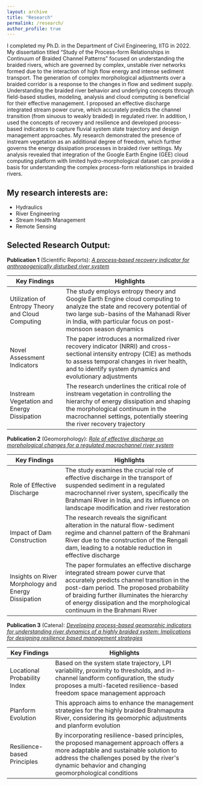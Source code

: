 ```yaml
---
layout: archive
title: "Research"
permalink: /research/
author_profile: true
---
```


I completed my Ph.D. in the Department of Civil Engineering, IITG in 2022. My dissertation titled “Study of the Process-form Relationships in Continuum of Braided Channel Patterns” focused on understanding the braided rivers, which are governed by complex, unstable river networks formed due to the interaction of high flow energy and intense sediment transport. The generation of complex morphological adjustments over a braided corridor is a response to the changes in flow and sediment supply. Understanding the braided river behavior and underlying concepts through field-based studies, modeling, analysis and cloud computing is beneficial for their effective management. I proposed an effective discharge integrated stream power curve, which accurately predicts the channel transition (from sinuous to weakly braided) in regulated river. In addition, I used the concepts of recovery and resilience and developed process-based indicators to capture fluvial system state trajectory and design management approaches. My research demonstrated the presence of instream vegetation as an additional degree of freedom, which further governs the energy dissipation processes in braided river settings. My analysis revealed that integration of the Google Earth Engine (GEE) cloud computing platform with limited hydro-morphological dataset can provide a basis for understanding the complex process-form relationships in braided rivers.

## My research interests are:

* Hydraulics
* River Engineering
* Stream Health Management
* Remote Sensing

## Selected Research Output:

**Publication 1** (Scientific Reports): [*A process‑based recovery indicator for anthropogenically disturbed river system*](https://link.springer.com/content/pdf/10.1038/s41598-022-14542-x.pdf)

| Key Findings     | Highlights |
| ----------- | ----------- |
| Utilization of Entropy Theory and Cloud Computing   | The study employs entropy theory and Google Earth Engine cloud computing to analyze the state and recovery potential of two large sub-basins of the Mahanadi River in India, with particular focus on post-monsoon season dynamics|
| Novel Assessment Indicators   | The paper introduces a normalized river recovery indicator (NRRI) and cross-sectional intensity entropy (CIE) as methods to assess temporal changes in river health, and to identify system dynamics and evolutionary adjustments |
| Instream Vegetation and Energy Dissipation	|  The research underlines the critical role of instream vegetation in controlling the hierarchy of energy dissipation and shaping the morphological continuum in the macrochannel settings, potentially steering the river recovery trajectory |

**Publication 2** (Geomorphology): [*Role of effective discharge on morphological changes for a regulated macrochannel river system*](https://www.sciencedirect.com/science/article/pii/S0169555X21001264)

| Key Findings     | Highlights |
| ----------- | ----------- |
| Role of Effective Discharge   | The study examines the crucial role of effective discharge in the transport of suspended sediment in a regulated macrochannel river system, specifically the Brahmani River in India, and its influence on landscape modification and river restoration|
| Impact of Dam Construction   | The research reveals the significant alteration in the natural flow-sediment regime and channel pattern of the Brahmani River due to the construction of the Rengali dam, leading to a notable reduction in effective discharge |
| Insights on River Morphology and Energy Dissipation	|  The paper formulates an effective discharge integrated stream power curve that accurately predicts channel transition in the post-dam period. The proposed probability of braiding further illuminates the hierarchy of energy dissipation and the morphological continuum in the Brahmani River |

**Publication 3** (Catena): [*Developing process-based geomorphic indicators for understanding river dynamics of a highly braided system: Implications for designing resilience based management strategies*](https://doi.org/10.1016/j.catena.2023.107411)

| Key Findings     | Highlights |
| ----------- | ----------- |
|Locational Probability Index   | Based on the system state trajectory, LPI variability, proximity to thresholds, and in-channel landform configuration, the study proposes a multi-faceted resilience-based freedom space management approach|
| Planform Evolution   | This approach aims to enhance the management strategies for the highly braided Brahmaputra River, considering its geomorphic adjustments and planform evolution |
| Resilience-based Principles	|  By incorporating resilience-based principles, the proposed management approach offers a more adaptable and sustainable solution to address the challenges posed by the river's dynamic behavior and changing geomorphological conditions |
